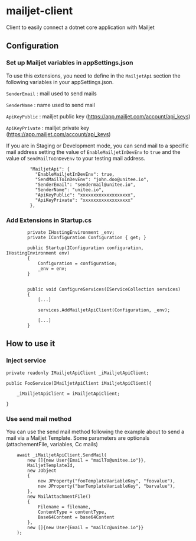 # mailjet-client

Client to easily connect a dotnet core application with Mailjet

## Configuration


### Set up Mailjet variables in appSettings.json

To use this extensions, you need to define in the `MailjetApi` section the following variables in your appSettings.json.

 `SenderEmail` : mail used to send mails 
 
 `SenderName` : name used to send mail
 
 `ApiKeyPublic` : mailjet public key (https://app.mailjet.com/account/api_keys)
   
 `ApiKeyPrivate` : mailjet private key (https://app.mailjet.com/account/api_keys) 
 
If you are in Staging or Development mode, you can send mail to a specific mail address setting the value of `EnableMailjetInDevEnv` to `true` and the value of `SendMailToInDevEnv` to your testing mail address.        

```
         "MailjetApi": {
           "EnableMailjetInDevEnv": true,
           "SendMailToInDevEnv": "john.doo@unitee.io",
           "SenderEmail": "sendermail@unitee.io",
           "SenderName": "unitee.io",
           "ApiKeyPublic": "xxxxxxxxxxxxxxxxxxx",
           "ApiKeyPrivate": "xxxxxxxxxxxxxxxxxx"
         },
``` 

### Add Extensions in Startup.cs

```
        private IHostingEnvironment _env;
        private IConfiguration Configuration { get; }

        public Startup(IConfiguration configuration, IHostingEnvironment env)
        {
            Configuration = configuration;
            _env = env;
        }


        public void ConfigureServices(IServiceCollection services)
        {
            [...]
            
            services.AddMailjetApiClient(Configuration, _env);
            
            [...]
        }
``` 

## How to use it

### Inject service 

```
private readonly IMailjetApiClient _iMailjetApiClient;

public FooService(IMailjetApiClient iMailjetApiClient){

    _iMailjetApiClient = iMailjetApiClient;

}
``` 

### Use send mail method

You can use the send mail method following the example about to send a mail via a Mailjet Template.
Some parameters are optionals (attachementFile, variables, Cc mails)

```
    await _iMailjetApiClient.SendMail(
        new []{new User{Email = "mailTo@unitee.io"}}, 
        MailjetTemplateId, 
        new JObject
        {
            new JProperty("fooTemplateVariableKey", "foovalue"),
            new JProperty("barTemplateVariableKey", "barvalue"),
        },
        new MailAttachmentFile()
        {
            Filename = filename,
            ContentType = contentType,
            Base64Content = base64Content 
        },
        new []{new User{Email = "mailCc@unitee.io"}} 
    );
```


